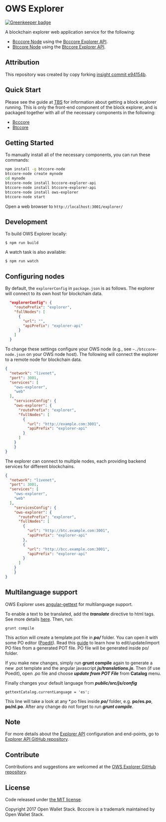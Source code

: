 OWS Explorer
======

[![Greenkeeper badge](https://badges.greenkeeper.io/owstack/ows-explorer.svg)](https://greenkeeper.io/)

A blockchain explorer web application service for the following:

- [Bcccore Node](https://github.com/owstack/bcccore-node) using the [Bcccore Explorer API](https://github.com/owstack/bcccore-explorer-api).
- [Btccore Node](https://github.com/owstack/btccore-node) using the [Btccore Explorer API](https://github.com/owstack/btccore-explorer-api).

## Attribution

This repository was created by copy forking [insight commit e94154b](https://github.com/bitpay/insight/commit/e94154ba4bb3e89e6c92023a0e4472ea33e4b266).

## Quick Start

Please see the guide at [TBS]() for information about getting a block explorer running. This is only the front-end component of the block explorer, and is packaged together with all of the necessary components in the following:

- [Bcccore](https://github.com/owstack/bcccore)
- [Btccore](https://github.com/owstack/btccore)

## Getting Started

To manually install all of the necessary components, you can run these commands:

```bash
npm install -g btccore-node
btccore-node create mynode
cd mynode
btccore-node install bcccore-explorer-api
btccore-node install btccore-explorer-api
btccore-node install ows-explorer
btccore-node start
```

Open a web browser to `http://localhost:3001/explorer/`

## Development

To build OWS Explorer locally:

```
$ npm run build
```

A watch task is also available:

```
$ npm run watch
```

## Configuring nodes

By default, the `explorerConfig` in `package.json` is as follows.  The explorer will connect to its own host for blockchain data.

```json
  "explorerConfig": {
    "routePrefix": "explorer",
    "fullNodes": [
      {
        "url": "",
        "apiPrefix": "explorer-api"
      }
    ]
  }
```

To change these settings configure your OWS node (e.g., see `~./btccore-node.json` on your OWS node host).  The following will connect the explorer to a remote node for blockchain data.

```json
{
  "network": "livenet",
  "port": 3001,
  "services": [
    "ows-explorer",
    "web"
  ],
	"servicesConfig": {
    "ows-explorer": {
      "routePrefix": "explorer",
      "fullNodes": [
        {
          "url": "http://example.com:3001",
          "apiPrefix": "explorer-api"
        }
      ]
    }
	}
}
```

The explorer can connect to multiple nodes, each providing backend services for different blockchains.

```json
{
  "network": "livenet",
  "port": 3001,
  "services": [
    "ows-explorer",
    "web"
  ],
	"servicesConfig": {
    "ows-explorer": {
      "routePrefix": "explorer",
      "fullNodes": [
        {
          "url": "http://btc.example.com:3001",
          "apiPrefix": "explorer-api"
        },
        {
          "url": "http://bcc.example.com:3001",
          "apiPrefix": "explorer-api"
        }
      ]
    }
	}
}
```

## Multilanguage support

OWS Explorer uses [angular-gettext](http://angular-gettext.rocketeer.be) for multilanguage support.

To enable a text to be translated, add the ***translate*** directive to html tags. See more details [here](http://angular-gettext.rocketeer.be/dev-guide/annotate/). Then, run:

```
grunt compile
```

This action will create a template.pot file in ***po/*** folder. You can open it with some PO editor ([Poedit](http://poedit.net)). Read this [guide](http://angular-gettext.rocketeer.be/dev-guide/translate/) to learn how to edit/update/import PO files from a generated POT file. PO file will be generated inside po/ folder.

If you make new changes, simply run **grunt compile** again to generate a new .pot template and the angular javascript ***js/translations.js***. Then (if use Poedit), open .po file and choose ***update from POT File*** from **Catalog** menu.

Finally changes your default language from ***public/src/js/config***

```
gettextCatalog.currentLanguage = 'es';
```

This line will take a look at any *.po files inside ***po/*** folder, e.g.
**po/es.po**, **po/nl.po**. After any change do not forget to run ***grunt
compile***.


## Note

For more details about the [Explorer API](https://github.com/owstack/explorer-api) configuration and end-points, go to [Explorer API GitHub repository](https://github.com/owstack/explorer-api).

## Contribute

Contributions and suggestions are welcomed at the [OWS Explorer GitHub repository](https://github.com/owstack/ows-explorer).


## License

Code released under [the MIT license](https://github.com/owstack/ows-explorer/blob/master/LICENSE).

Copyright 2017 Open Wallet Stack. Bcccore is a trademark maintained by Open Wallet Stack.
